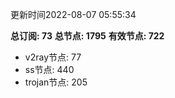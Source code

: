 更新时间2022-08-07 05:55:34

**总订阅: 73**
**总节点: 1795**
**有效节点: 722**
- v2ray节点: 77
- ss节点: 440
- trojan节点: 205
